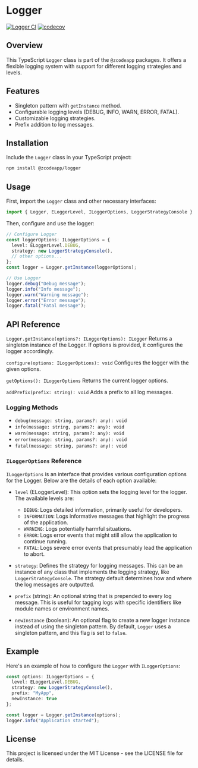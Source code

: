 # Logger

[![Logger CI](https://github.com/zcodeapp/msexpandable/actions/workflows/logger-workflow.yml/badge.svg?branch=main)](https://github.com/zcodeapp/msexpandable/actions/workflows/logger-workflow.yml) [![codecov](https://codecov.io/gh/zcodeapp/msexpandable/graph/badge.svg?token=ZHJHX9L0CN)](https://codecov.io/gh/zcodeapp/msexpandable)

## Overview

This TypeScript `Logger` class is part of the `@zcodeapp` packages. It offers a flexible logging system with support for different logging strategies and levels.

## Features

- Singleton pattern with `getInstance` method.
- Configurable logging levels (DEBUG, INFO, WARN, ERROR, FATAL).
- Customizable logging strategies.
- Prefix addition to log messages.

## Installation

Include the `Logger` class in your TypeScript project:

```bash
npm install @zcodeapp/logger
```

## Usage

First, import the `Logger` class and other necessary interfaces:

```typescript
import { Logger, ELoggerLevel, ILoggerOptions, LoggerStrategyConsole } from "@zcodeapp/interfaces";
```

Then, configure and use the logger:

```typescript
// Configure Logger
const loggerOptions: ILoggerOptions = {
  level: ELoggerLevel.DEBUG,
  strategy: new LoggerStrategyConsole(),
  // other options...
};
const logger = Logger.getInstance(loggerOptions);

// Use Logger
logger.debug("Debug message");
logger.info("Info message");
logger.warn("Warning message");
logger.error("Error message");
logger.fatal("Fatal message");

```

## API Reference

`Logger.getInstance(options?: ILoggerOptions): ILogger`
Returns a singleton instance of the Logger. If options is provided, it configures the logger accordingly.

`configure(options: ILoggerOptions): void`
Configures the logger with the given options.

`getOptions(): ILoggerOptions`
Returns the current logger options.

`addPrefix(prefix: string): void`
Adds a prefix to all log messages.

### Logging Methods

- `debug(message: string, params?: any): void`
- `info(message: string, params?: any): void`
- `warn(message: string, params?: any): void`
- `error(message: string, params?: any): void`
- `fatal(message: string, params?: any): void`

### `ILoggerOptions` Reference

`ILoggerOptions` is an interface that provides various configuration options for the Logger. Below are the details of each option available:

- `level` (ELoggerLevel): This option sets the logging level for the logger. The available levels are:
  - `DEBUG`: Logs detailed information, primarily useful for developers.
  - `INFORMATION`: Logs informative messages that highlight the progress of the application.
  - `WARNING`: Logs potentially harmful situations.
  - `ERROR`: Logs error events that might still allow the application to continue running.
  - `FATAL`: Logs severe error events that presumably lead the application to abort.

- `strategy`: Defines the strategy for logging messages. This can be an instance of any class that implements the logging strategy, like `LoggerStrategyConsole`. The strategy default determines how and where the log messages are outputted.

- `prefix` (string): An optional string that is prepended to every log message. This is useful for tagging logs with specific identifiers like module names or environment names.

- `newInstance` (boolean): An optional flag to create a new logger instance instead of using the singleton pattern. By default, `Logger` uses a singleton pattern, and this flag is set to `false`.

## Example

Here's an example of how to configure the `Logger` with `ILoggerOptions`:

```typescript
const options: ILoggerOptions = {
  level: ELoggerLevel.DEBUG,
  strategy: new LoggerStrategyConsole(),
  prefix: "MyApp",
  newInstance: true
};

const logger = Logger.getInstance(options);
logger.info("Application started");
```

## License

This project is licensed under the MIT License - see the LICENSE file for details.